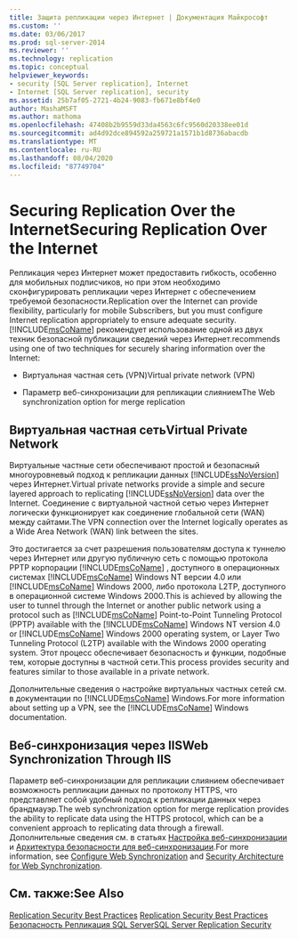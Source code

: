 ```yaml
---
title: Защита репликации через Интернет | Документация Майкрософт
ms.custom: ''
ms.date: 03/06/2017
ms.prod: sql-server-2014
ms.reviewer: ''
ms.technology: replication
ms.topic: conceptual
helpviewer_keywords:
- security [SQL Server replication], Internet
- Internet [SQL Server replication], security
ms.assetid: 25b7af05-2721-4b24-9083-fb671e8bf4e0
author: MashaMSFT
ms.author: mathoma
ms.openlocfilehash: 47408b2b9559d33da4563c6fc9560d20338ee01d
ms.sourcegitcommit: ad4d92dce894592a259721a1571b1d8736abacdb
ms.translationtype: MT
ms.contentlocale: ru-RU
ms.lasthandoff: 08/04/2020
ms.locfileid: "87749704"
---
```

# <a name="securing-replication-over-the-internet"></a><span data-ttu-id="9e096-102">Securing Replication Over the Internet</span><span class="sxs-lookup"><span data-stu-id="9e096-102">Securing Replication Over the Internet</span></span>
  <span data-ttu-id="9e096-103">Репликация через Интернет может предоставить гибкость, особенно для мобильных подписчиков, но при этом необходимо сконфигурировать репликации через Интернет с обеспечением требуемой безопасности.</span><span class="sxs-lookup"><span data-stu-id="9e096-103">Replication over the Internet can provide flexibility, particularly for mobile Subscribers, but you must configure Internet replication appropriately to ensure adequate security.</span></span> [!INCLUDE[msCoName](../../../includes/msconame-md.md)] <span data-ttu-id="9e096-104">рекомендует использование одной из двух техник безопасной публикации сведений через Интернет.</span><span class="sxs-lookup"><span data-stu-id="9e096-104">recommends using one of two techniques for securely sharing information over the Internet:</span></span>  
  
-   <span data-ttu-id="9e096-105">Виртуальная частная сеть (VPN)</span><span class="sxs-lookup"><span data-stu-id="9e096-105">Virtual private network (VPN)</span></span>  
  
-   <span data-ttu-id="9e096-106">Параметр веб-синхронизации для репликации слиянием</span><span class="sxs-lookup"><span data-stu-id="9e096-106">The Web synchronization option for merge replication</span></span>  
  
## <a name="virtual-private-network"></a><span data-ttu-id="9e096-107">Виртуальная частная сеть</span><span class="sxs-lookup"><span data-stu-id="9e096-107">Virtual Private Network</span></span>  
 <span data-ttu-id="9e096-108">Виртуальные частные сети обеспечивают простой и безопасный многоуровневый подход к репликации данных [!INCLUDE[ssNoVersion](../../../includes/ssnoversion-md.md)] через Интернет.</span><span class="sxs-lookup"><span data-stu-id="9e096-108">Virtual private networks provide a simple and secure layered approach to replicating [!INCLUDE[ssNoVersion](../../../includes/ssnoversion-md.md)] data over the Internet.</span></span> <span data-ttu-id="9e096-109">Соединение с виртуальной частной сетью через Интернет логически функционирует как соединение глобальной сети (WAN) между сайтами.</span><span class="sxs-lookup"><span data-stu-id="9e096-109">The VPN connection over the Internet logically operates as a Wide Area Network (WAN) link between the sites.</span></span>  
  
 <span data-ttu-id="9e096-110">Это достигается за счет разрешения пользователям доступа к туннелю через Интернет или другую публичную сеть с помощью протокола PPTP корпорации [!INCLUDE[msCoName](../../../includes/msconame-md.md)] , доступного в операционных системах [!INCLUDE[msCoName](../../../includes/msconame-md.md)] Windows NT версии 4.0 или [!INCLUDE[msCoName](../../../includes/msconame-md.md)] Windows 2000, либо протокола L2TP, доступного в операционной системе Windows 2000.</span><span class="sxs-lookup"><span data-stu-id="9e096-110">This is achieved by allowing the user to tunnel through the Internet or another public network using a protocol such as [!INCLUDE[msCoName](../../../includes/msconame-md.md)] Point-to-Point Tunneling Protocol (PPTP) available with the [!INCLUDE[msCoName](../../../includes/msconame-md.md)] Windows NT version 4.0 or [!INCLUDE[msCoName](../../../includes/msconame-md.md)] Windows 2000 operating system, or Layer Two Tunneling Protocol (L2TP) available with the Windows 2000 operating system.</span></span> <span data-ttu-id="9e096-111">Этот процесс обеспечивает безопасность и функции, подобные тем, которые доступны в частной сети.</span><span class="sxs-lookup"><span data-stu-id="9e096-111">This process provides security and features similar to those available in a private network.</span></span>  
  
 <span data-ttu-id="9e096-112">Дополнительные сведения о настройке виртуальных частных сетей см. в документации по [!INCLUDE[msCoName](../../../includes/msconame-md.md)] Windows.</span><span class="sxs-lookup"><span data-stu-id="9e096-112">For more information about setting up a VPN, see the [!INCLUDE[msCoName](../../../includes/msconame-md.md)] Windows documentation.</span></span>  
  
## <a name="web-synchronization-through-iis"></a><span data-ttu-id="9e096-113">Веб-синхронизация через IIS</span><span class="sxs-lookup"><span data-stu-id="9e096-113">Web Synchronization Through IIS</span></span>  
 <span data-ttu-id="9e096-114">Параметр веб-синхронизации для репликации слиянием обеспечивает возможность репликации данных по протоколу HTTPS, что представляет собой удобный подход к репликации данных через брандмауэр.</span><span class="sxs-lookup"><span data-stu-id="9e096-114">The web synchronization option for merge replication provides the ability to replicate data using the HTTPS protocol, which can be a convenient approach to replicating data through a firewall.</span></span> <span data-ttu-id="9e096-115">Дополнительные сведения см. в статьях [Настройка веб-синхронизации](../configure-web-synchronization.md) и [Архитектура безопасности для веб-синхронизации](security-architecture-for-web-synchronization.md).</span><span class="sxs-lookup"><span data-stu-id="9e096-115">For more information, see [Configure Web Synchronization](../configure-web-synchronization.md) and [Security Architecture for Web Synchronization](security-architecture-for-web-synchronization.md).</span></span>  
  
## <a name="see-also"></a><span data-ttu-id="9e096-116">См. также:</span><span class="sxs-lookup"><span data-stu-id="9e096-116">See Also</span></span>  
 <span data-ttu-id="9e096-117">[Replication Security Best Practices](replication-security-best-practices.md) </span><span class="sxs-lookup"><span data-stu-id="9e096-117">[Replication Security Best Practices](replication-security-best-practices.md) </span></span>  
 [<span data-ttu-id="9e096-118">Безопасность Репликация SQL Server</span><span class="sxs-lookup"><span data-stu-id="9e096-118">SQL Server Replication Security</span></span>](view-and-modify-replication-security-settings.md)  
  
  
